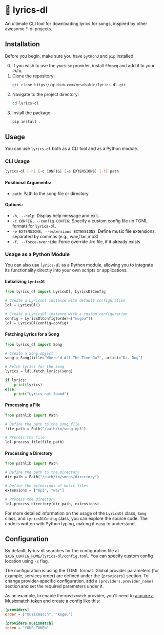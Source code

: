 # :musical_note: lyrics-dl

An ultimate CLI tool for downloading lyrics for songs, inspired by other awesome *-dl projects.

## Installation

Before you begin, make sure you have `python3` and `pip` installed.

0. If you wish to use the `youtube` provider, install `ffmpeg` and add it to your `PATH`.
1. Clone the repository:
   ```bash
   git clone https://github.com/mrsobakin/lyrics-dl.git
   ```
2. Navigate to the project directory:
   ```bash
   cd lyrics-dl
   ```
3. Install the package:
   ```bash
   pip install .
   ```

## Usage

You can use `lyrics-dl` both as a CLI tool and as a Python module.

### CLI Usage

```bash
lyrics-dl [-h] [-c CONFIG] [-e EXTENSIONS] [-f] path
```

#### Positional Arguments:

- `path`: Path to the song file or directory

#### Options:

- `-h, --help`: Display help message and exit.
- `-c CONFIG, --config CONFIG`: Specify a custom config file (in TOML format) for `lyrics-dl`.
- `-e EXTENSIONS, --extensions EXTENSIONS`: Define music file extensions, separated by commas (e.g., wav,flac,mp3).
- `-f, --force-override`: Force override .lrc file, if it already exists.

### Usage as a Python Module

You can also use `lyrics-dl` as a Python module, allowing you to integrate its functionality directly into your own scripts or applications.

#### Initializing `LyricsDl`

```python
from lyrics_dl import LyricsDl, LyricsDlConfig

# Create a LyricsDl instance with default configuration
ldl = LyricsDl()

# Create a LyricsDl instance with a custom configuration
config = LyricsDlConfig(order=["kugou"])
ldl = LyricsDl(config=config)
```

#### Fetching Lyrics for a Song

```python
from lyrics_dl import Song

# Create a Song object
song = Song(title="Where'd All The Time Go?", artist="Dr. Dog")

# Fetch lyrics for the song
lyrics = ldl.fetch_lyrics(song)

if lyrics:
    print(lyrics)
else:
    print("Lyrics not found")
```

#### Processing a File

```python
from pathlib import Path

# Define the path to the song file
file_path = Path("/path/to/song.mp3")

# Process the file
ldl.process_file(file_path)
```

#### Processing a Directory

```python
from pathlib import Path

# Define the path to the directory
dir_path = Path("/path/to/songs/directory")

# Define the extensions of music files
extensions = ["mp3", "wav"]

# Process the directory
ldl.process_directory(dir_path, extensions)
```

For more detailed information on the usage of the `LyricsDl` class, `Song` class, and `LyricsDlConfig` class, you can explore the source code. The code is written with Python typing, making it easy to understand.

## Configuration

By default, lyrics-dl searches for the configuration file at `$XDG_CONFIG_HOME/lyrics-dl/config.toml`. You can specify custom config location using `-c` flag.

The configuration is using the TOML format.
Global provider parameters (for example, services order) are defined under the `[providers]` section.
To change provider-specific configuration, add a `[providers.provider_name]` section and set the required parameters under it.

As an example, to enable the `musixmatch` provider, you'll need to [acquire a Musixmatch token](https://web.archive.org/web/20230831151006/https://spicetify.app/docs/faq/#sometimes-popup-lyrics-andor-lyrics-plus-seem-to-not-work) and create a config like this:

```toml
[providers]
order = ["musixmatch", "kugou"]

[providers.musixmatch]
token = "YOUR_TOKEN"
```
